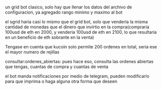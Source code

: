 

un grid bot clasico, solo hay que llenar los datos del archivo de configuracion, ya agregado rango minimo y maximo al bot

el sgrid haria casi lo mismo que el grid bot, solo que venderia la misma cantidad de monedas que el dinero que invirtio en la compra(compraria 100usd de eth en 2000, y venderia 100usd de eth en 2100, lo que resultaria en un beneficio de eth sobrante en la venta)

Tengase en cuenta que kucoin solo permite 200 ordenes en total, seria ese el mayor numero de rejillas


consultar:ordenes_abiertas: pues hace eso, consulta las ordenes abiertas que tengas, cuantas de compra y cuantas de venta

el bot manda notificaciones por medio de telegram, pueden modificarlo para que imprima o haga alguna otra forma que deseen
